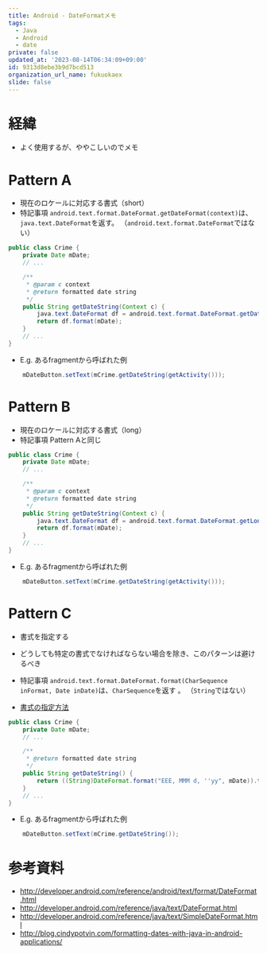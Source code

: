 ```yaml
---
title: Android - DateFormatメモ
tags:
  - Java
  - Android
  - date
private: false
updated_at: '2023-08-14T06:34:09+09:00'
id: 9313d8ebe3b9d7bcd513
organization_url_name: fukuokaex
slide: false
---
```

# 経緯
- よく使用するが、ややこしいのでメモ

# Pattern A
- 現在のロケールに対応する書式（short）
- 特記事項 `android.text.format.DateFormat.getDateFormat(context)`は、 `java.text.DateFormat`を返す。 （`android.text.format.DateFormat`ではない）

```java
public class Crime {
    private Date mDate;
    // ...

    /**
     * @param c context
     * @return formatted date string
     */
    public String getDateString(Context c) {
        java.text.DateFormat df = android.text.format.DateFormat.getDateFormat(c);
        return df.format(mDate);
    }
    // ...
}
```

- E.g. あるfragmentから呼ばれた例

```java
    mDateButton.setText(mCrime.getDateString(getActivity()));
```

# Pattern B
- 現在のロケールに対応する書式（long）
- 特記事項 Pattern Aと同じ

```java
public class Crime {
    private Date mDate;
    // ...

    /**
     * @param c context
     * @return formatted date string
     */
    public String getDateString(Context c) {
        java.text.DateFormat df = android.text.format.DateFormat.getLongDateFormat(c);
        return df.format(mDate);
    }
    // ...
}
```

- E.g. あるfragmentから呼ばれた例

```java
    mDateButton.setText(mCrime.getDateString(getActivity()));
```


# Pattern C

- 書式を指定する
- どうしても特定の書式でなければならない場合を除き、このパターンは避けるべき
- 特記事項 `android.text.format.DateFormat.format(CharSequence inFormat, Date inDate)`は、`CharSequence`を返す 。 （`String`ではない）

- [書式の指定方法](http://developer.android.com/reference/java/text/SimpleDateFormat.html)

```java
public class Crime {
    private Date mDate;
    // ...

    /**
     * @return formatted date string
     */
    public String getDateString() {
        return ((String)DateFormat.format("EEE, MMM d, ''yy", mDate)).toString();
    }
    // ...
}
```

- E.g. あるfragmentから呼ばれた例

```java
    mDateButton.setText(mCrime.getDateString());
```

# 参考資料

- http://developer.android.com/reference/android/text/format/DateFormat.html
- http://developer.android.com/reference/java/text/DateFormat.html
- http://developer.android.com/reference/java/text/SimpleDateFormat.html
- http://blog.cindypotvin.com/formatting-dates-with-java-in-android-applications/
